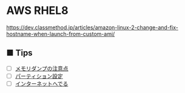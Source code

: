 # AWS RHEL8
https://dev.classmethod.jp/articles/amazon-linux-2-change-and-fix-hostname-when-launch-from-custom-ami/
## ■ Tips
- [ ] [メモリダンプの注意点]()
- [ ] [パーティション設定]()
- [ ] [インターネットへでる]()
